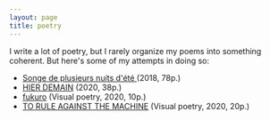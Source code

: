 ```yaml
---
layout: page
title: poetry
---
```


I write a lot of poetry, but I rarely organize my poems into something coherent. But here's some of my attempts in doing so:

- <a href="songe-de-plusieurs-nuits-d-ete.pdf" target = "_blank"> Songe de plusieurs nuits d'été </a> (2018, 78p.)
- <a href="hier_demain.pdf" target = "_blank"> HIER DEMAIN</a> (2020, 38p.)
- <a href="fukuro.pdf" target = "_blank"> fukuro</a> (Visual poetry, 2020, 10p.)
- <a href="TO_RULE_AGAINST_THE_MACHINE.pdf" target = "_blank"> TO RULE AGAINST THE MACHINE</a> (Visual poetry, 2020, 20p.)

